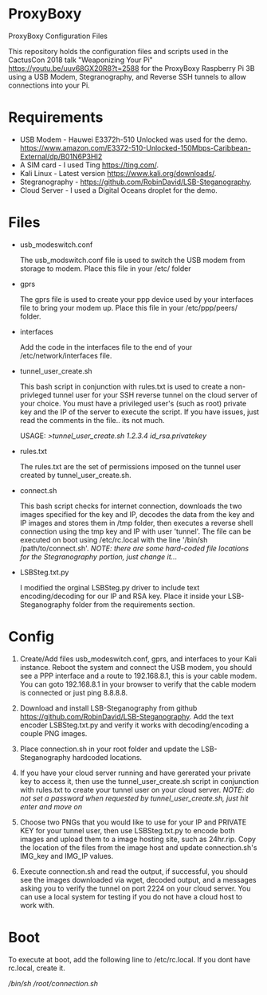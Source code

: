 # ProxyBoxy
ProxyBoxy Configuration Files

This repository holds the configuration files and scripts used in the CactusCon 2018 talk "Weaponizing Your Pi" https://youtu.be/uuv68GX20R8?t=2588 for the ProxyBoxy Raspberry Pi 3B using a USB Modem, Stegranography, and Reverse SSH tunnels to allow connections into your Pi.

# Requirements
- USB Modem - Hauwei E3372h-510 Unlocked was used for the demo. 
   https://www.amazon.com/E3372-510-Unlocked-150Mbps-Caribbean-External/dp/B01N6P3HI2
- A SIM card - I used Ting https://ting.com/.
- Kali Linux - Latest version https://www.kali.org/downloads/.
- Stegranography - https://github.com/RobinDavid/LSB-Steganography.
- Cloud Server - I used a Digital Oceans droplet for the demo.

# Files
- usb_modeswitch.conf

   The usb_modswitch.conf file is used to switch the USB modem from storage to modem.  Place this file in your /etc/ folder
- gprs 

   The gprs file is used to create your ppp device used by your interfaces file to bring your modem up. Place this file in your /etc/ppp/peers/ folder.
   
- interfaces

   Add the code in the interfaces file to the end of your /etc/network/interfaces file.
   
- tunnel_user_create.sh
   
   This bash script in conjunction with rules.txt is used to create a non-privleged tunnel user for your SSH reverse tunnel on the cloud server of your choice.  You must have a privileged user's (such as root) private key and the IP of the server to execute the script. If you have issues, just read the comments in the file.. its not much. 
   
   USAGE: *>tunnel_user_create.sh 1.2.3.4 id_rsa.privatekey*

- rules.txt

   The rules.txt are the set of permissions imposed on the tunnel user created by tunnel_user_create.sh. 

- connect.sh

   This bash script checks for internet connection, downloads the two images specified for the key and IP, decodes the data from the key and IP images and stores them in /tmp folder, then executes a reverse shell connection using the tmp key and IP with user 'tunnel'.  The file can be executed on boot using /etc/rc.local with the line '/bin/sh /path/to/connect.sh'. *NOTE: there are some hard-coded file locations for the Stegranography portion, just change it...* 
   
- LSBSteg.txt.py

  I modified the orginal LSBSteg.py driver to include text encoding/decoding for our IP and RSA key.  Place it inside your LSB-Steganography folder from the requirements section. 
  
# Config

1. Create/Add files usb_modeswitch.conf, gprs, and interfaces to your Kali instance.  Reboot the system and connect the USB modem, you should see a PPP interface and a route to 192.168.8.1, this is your cable modem.  You can goto 192.168.8.1 in your browser to verify that the cable modem is connected or just ping 8.8.8.8.  

2. Download and install LSB-Steganography from github https://github.com/RobinDavid/LSB-Steganography.  Add the text encoder LSBSteg.txt.py and verify it works with decoding/encoding a couple PNG images. 

3. Place connection.sh in your root folder and update the LSB-Steganography hardcoded locations. 

4. If you have your cloud server running and have gererated your private key to access it, then use the tunnel_user_create.sh script in conjunction with rules.txt to create your tunnel user on your cloud server. *NOTE: do not set a password when requested by tunnel_user_create.sh, just hit enter and move on*

5. Choose two PNGs that you would like to use for your IP and PRIVATE KEY for your tunnel user, then use LSBSteg.txt.py to encode both images and upload them to a image hosting site, such as 24hr.rip.  Copy the location of the files from the image host and update connection.sh's IMG_key and IMG_IP values. 

6. Execute connection.sh and read the output, if successful, you should see the images downloaded via wget, decoded output, and a messages asking you to verify the tunnel on port 2224 on your cloud server.  You can use a local system for testing if you do not have a cloud host to work with. 

 
# Boot

To execute at boot, add the following line to /etc/rc.local.  If you dont have rc.local, create it. 

*/bin/sh /root/connection.sh*
